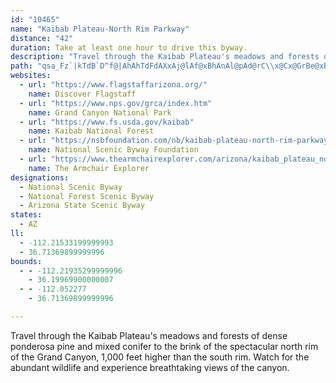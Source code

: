 ```yaml
---
id: "10465"
name: "Kaibab Plateau-North Rim Parkway"
distance: "42"
duration: Take at least one hour to drive this byway.
description: "Travel through the Kaibab Plateau's meadows and forests of dense ponderosa pine and mixed conifer to the brink of the spectacular north rim of the Grand Canyon, 1,000 feet higher than the south rim. Watch for the abundant wildlife and experience breathtaking views of the canyon. "
path: "qsa_Fz`|kTdB`D^f@|AhAhTdFdAXxAj@lAf@xBhAnAl@pAd@rC\\x@Cx@GrBe@xBqAh@g@dAsA|A{C~AcCf@c@zPmL~A_AnAe@fBWvIDrBJvGv@hDx@pDlArDdBhZ|R`CjAp@HzBBxA_@t@]b@UzAkBlSoWxJ}MhDmDnCsBvCyAb\\mKpBeAhCuCd@_A|E}M`AyBbI_PxAiDVcAPmBDuAEaHBw@ZsBlAaDfH}OjAsBn@w@pB_B~BkA~TkFhKkCdKaHnSuPnFeDfBy@zDuArKsCbDwAvAqAn@u@lFcMnBcEvCyDj\\k\\hFiE|@i@|@Wx@Q~@Gp@?x@@dAJf@Lj@Nv@`@zBvAdCzAtBjAxCzApBnAdAh@l@XjBh@jInBbCz@vDjClLzMl@`@h@Xb@Rj@Pt@JlAD~AEl@OxAg@pJgEz@S|@KbAAr@@f@F|@NlA\\rAd@n@ZlFbDxBfCl@vAj@fCdBvR\\|An@`BhArApAr@zBd@lAAlGe@hB?vGj@jHtA~BJ~ASrBq@lByAr@{@tEmIf@y@j@m@`@]p@g@ld@}ShCm@|AIxCH~`@fD|DFxBYhBm@lB_AtBmBbEeF|BsBr@g@dNmHhDmAlAQ~CElCXfDdAjSnHhCp@t@HzAJxACz@A|@KpAU`AW|Am@x@_@xAgA~@{@`FqGtAiAhAo@`Co@nFe@fFkAvCkA`IqEnCy@fCW|A@rH|@|HRvBXhBp@lGfF|ErBn@^x@r@|AlBxDtIlKtTfBrBt@`@vBp@nNx@nCBbCc@h@YfAeAp@mA`I}Ut@eD\\uBlCw_@bEww@^eCv@mBt@kA~@{@xAs@hBc@~B?|LjAvADlBYn@YpAaA~@wAt@mCJ{CWwF?mAPmBV_At@eBnAuA|Ay@|TeG`FuBlAq@lDmCdHyFt@{@fA_B~@_CnBaLt@yCh@}A\\y@r@yAlA}BzAmC~@_BrAaBxAcAvBy@xAOhCBr@PpOxGdBR`BQxAm@~@_A|EaIlB{BxA_AhBeBbAs@xAe@~BM|@Dx@d@rT~Rn@^bCbAxBZhB?x@Ir@Ov@Sl@Wb@UbA_Ap]}a@tCeCzCuBlG_D|Bs@dNgDxi@gMbj@iNxHaBtCc@zW{BpACtA@z@BbEp@~Bd@fAXz~@bQbD`AfFvBbClA|EjDlF`FxE`GlCtD~@bB~@r@|@`@r@PhAF~A_@~@k@rA}Ad@qA\\eCHiETyDXsBdAyDvBaEnA}A|B_@p@D`A\\z@r@r@rAtCtK`ClE`JrKhDlDlBfA~Bd@pB@hAM|MgEtKyCdLkCtGmAnh@wHdC}@jAm@nAy@bJuHv@e@dCk@bAElCb@h@RtClBdEzB~Al@fDx@fMbB~@T`QpBjBFlDMzOuB~\\qFpWaDlk@gIlN_CvFe@hw@aBjCMr@GlAMPArAWr@OnC{@|@m@FEfAc@PGr@WhL}EVMhCcAjDsAvCcAbImC`QuEzGyAdPsCbPmB~PkAt_@_Btg@mCrq@wCvIi@|B]heAyThWyFlAm@h@o@hAaCXuBCqAOwB}BgUEqABaBRkAz@eBtEaFpEaEtNmGlE}CdLcJvEmExDyElByCdAoBfDwHhBgCrAgAbHoEv@w@tCyEz@w@|AkAv@q@T]Xg@r@yBh@eAd@Uj@KpC?~AK`Cm@xDyAbC?xC^bCDpDWnCs@dNgGfHkDrBoAr@e@pAsA`DmElAkAr@[zOwDfMoDvTkIdHuC|@k@jCeBnByBlBcEhFmPzFoMn@sB^_Ex@aQ?o@PsBf@eB`@kAv@oARYn@s@VkAL_B@e@KaBsBqFu@gGMsCL{C~@mEbAgDh@w@bBsAxAe@~@GrDF~@JbBp@n@d@rBtCx@j@l@X`ARfCLtBa@fLyHfKgDhAYtBSnK?~@JrCx@zL|IjFpFx@`@j@P~@@`AGjBYlBe@jFcBh@Wl@Ud@MfBOz@C\\@x@LrA\\h@PdG`DjAb@v@P~@Jv@Az@Mr@UhAo@jAy@f@SXG~@En@Dr@Lh@VnH~Ij@d@r@d@|H~AlAd@rAdAxBnC~ArAlBj@fFdArHdCj@Fp@@nAU`GyCpA_@bAYdB[j@M~@YnBmA`@_@ZW^QrBk@bAK`JS|CLtE~@fAJdADrBOh@?j@Fj@Jb@Lb@V|@d@n@Tf@Jb@@XAXC\\OXOZYZa@NWV}@Ly@JYHQJILGVEr@?v@Ib@YRORYJ]Fk@?YCk@Go@Da@D[Xc@PMfAIv@@t@FjARPJ\\b@R^Jf@BXC`GEz@Md@QZST}@j@KNUh@[jAM\\w@xAa@h@IPGTCb@@rA?f@Gb@i@zBAb@@VLx@JRb@d@\\T^DR?t@MRMPOJSRo@Fq@D_FBk@D_@d@}Al@y@zEmElAgAvNmNlCiBbCeAlGmA~Bq@jFyCxAg@vJaFlA_@nAYhA@lBVdBErPsC|D]"
websites:
  - url: "https://www.flagstaffarizona.org/"
    name: Discover Flagstaff
  - url: "https://www.nps.gov/grca/index.htm"
    name: Grand Canyon National Park
  - url: "https://www.fs.usda.gov/kaibab"
    name: Kaibab National Forest
  - url: "https://nsbfoundation.com/nb/kaibab-plateau-north-rim-parkway/"
    name: National Scenic Byway Foundation
  - url: "https://www.thearmchairexplorer.com/arizona/kaibab_plateau_north_rim_parkway.php"
    name: The Armchair Explorer
designations:
  - National Scenic Byway
  - National Forest Scenic Byway
  - Arizona State Scenic Byway
states:
  - AZ
ll:
  - -112.21533199999993
  - 36.71369899999996
bounds:
  - - -112.21935299999996
    - 36.19969900000007
  - - -112.052277
    - 36.71369899999996

---
```


Travel through the Kaibab Plateau's meadows and forests of dense ponderosa pine and mixed conifer to the brink of the spectacular north rim of the Grand Canyon, 1,000 feet higher than the south rim. Watch for the abundant wildlife and experience breathtaking views of the canyon.
